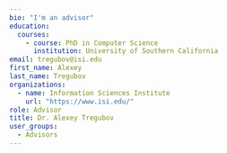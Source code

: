 ```yaml
---
bio: "I'm an advisor"
education:
  courses:
    - course: PhD in Computer Science
      institution: University of Southern California
email: tregubov@isi.edu
first_name: Alexey
last_name: Tregubov
organizations:
  - name: Information Sciences Institute
    url: "https://www.isi.edu/"
role: Advisor
title: Dr. Alexey Tregubov
user_groups:
  - Advisors
---
```

